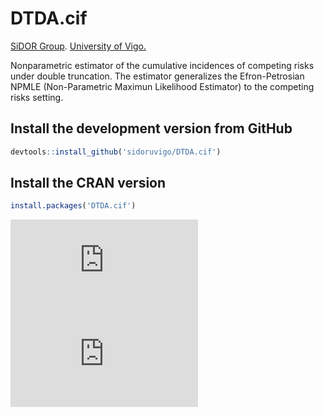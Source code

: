 # DTDA.cif
[SiDOR Group](http://sidor.uvigo.es/en/). [University of Vigo.](http://uvigo.gal/)

Nonparametric estimator of the cumulative incidences of competing risks under double truncation. The estimator generalizes the Efron-Petrosian NPMLE (Non-Parametric Maximun Likelihood Estimator) to the competing risks setting.

## Install the development version from GitHub
```r
devtools::install_github('sidoruvigo/DTDA.cif')
```

## Install the CRAN version
```r
install.packages('DTDA.cif')
```
[![Downloads](http://cranlogs.r-pkg.org/badges/DTDA.cif)](https://cran.r-project.org/package=DTDA.cif)
 [![CRAN_Status_Badge](http://www.r-pkg.org/badges/version/DTDA.cif)](https://cran.r-project.org/package=DTDA.cif)

